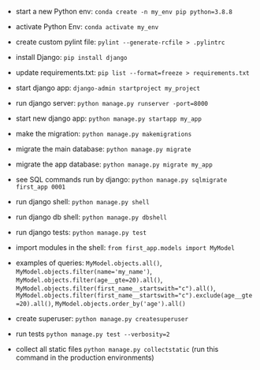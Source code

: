 - start a new Python env: `conda create -n my_env pip python=3.8.8`

- activate Python Env: `conda activate my_env`

- create custom pylint file: `pylint --generate-rcfile > .pylintrc`

- install Django: `pip install django`

- update requirements.txt: `pip list --format=freeze > requirements.txt`

- start django app: `django-admin startproject my_project`

- run django server: `python manage.py runserver -port=8000`

- start new django app: `python manage.py startapp my_app`

- make the migration: `python manage.py makemigrations`

- migrate the main database: `python manage.py migrate`

- migrate the app database: `python manage.py migrate my_app`

- see SQL commands run by django: `python manage.py sqlmigrate first_app 0001`

- run django shell: `python manage.py shell`

- run django db shell: `python manage.py dbshell`

- run django tests: `python manage.py test`

- import modules in the shell: `from first_app.models import MyModel`

- examples of queries: `MyModel.objects.all()`, `MyModel.objects.filter(name='my_name')`, `MyModel.objects.filter(age__gte=20).all()`, `MyModel.objects.filter(first_name__startswith="c").all()`, `MyModel.objects.filter(first_name__startswith="c").exclude(age__gte=20).all()`, `MyModel.objects.order_by('age').all()`

- create superuser: `python manage.py createsuperuser`

- run tests `python manage.py test --verbosity=2` 

- collect all static files `python manage.py collectstatic` (run this command in the production environments)